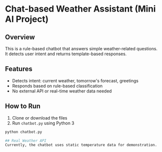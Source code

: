 # Chat-based Weather Assistant (Mini AI Project)

## Overview
This is a rule-based chatbot that answers simple weather-related questions. It detects user intent and returns template-based responses.

## Features
- Detects intent: current weather, tomorrow's forecast, greetings
- Responds based on rule-based classification
- No external API or real-time weather data needed

## How to Run
1. Clone or download the files
2. Run `chatbot.py` using Python 3

```bash
python chatbot.py

## Real Weather API
Currently, the chatbot uses static temperature data for demonstration. In future versions, it can be integrated with a real-time weather API like WeatherAPI to fetch live weather data based on user-input cities. This would allow dynamic responses based on actual current and forecasted weather conditions.